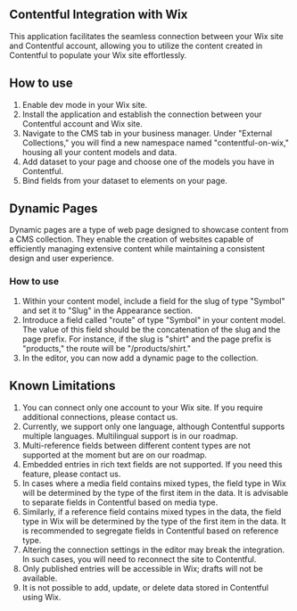 ## Contentful Integration with Wix

This application facilitates the seamless connection between your Wix site and Contentful account, allowing you to utilize the content created in Contentful to populate your Wix site effortlessly.

## How to use
1. Enable dev mode in your Wix site.
2. Install the application and establish the connection between your Contentful account and Wix site.
3. Navigate to the CMS tab in your business manager. Under "External Collections," you will find a new namespace named "contentful-on-wix," housing all your content models and data.
4. Add dataset to your page and choose one of the models you have in Contentful.
5. Bind fields from your dataset to elements on your page.

## Dynamic Pages
Dynamic pages are a type of web page designed to showcase content from a CMS collection. They enable the creation of websites capable of efficiently managing extensive content while maintaining a consistent design and user experience.

### How to use
1. Within your content model, include a field for the slug of type "Symbol" and set it to "Slug" in the Appearance section.
2. Introduce a field called "route" of type "Symbol" in your content model. The value of this field should be the concatenation of the slug and the page prefix. For instance, if the slug is "shirt" and the page prefix is "products," the route will be "/products/shirt."
3. In the editor, you can now add a dynamic page to the collection.

## Known Limitations

1. You can connect only one account to your Wix site. If you require additional connections, please contact us.
2. Currently, we support only one language, although Contentful supports multiple languages. Multilingual support is in our roadmap.
3. Multi-reference fields between different content types are not supported at the moment but are on our roadmap.
4. Embedded entries in rich text fields are not supported. If you need this feature, please contact us.
5. In cases where a media field contains mixed types, the field type in Wix will be determined by the type of the first item in the data. It is advisable to separate fields in Contentful based on media type.
6. Similarly, if a reference field contains mixed types in the data, the field type in Wix will be determined by the type of the first item in the data. It is recommended to segregate fields in Contentful based on reference type.
7. Altering the connection settings in the editor may break the integration. In such cases, you will need to reconnect the site to Contentful.
8. Only published entries will be accessible in Wix; drafts will not be available.
9. It is not possible to add, update, or delete data stored in Contentful using Wix.
